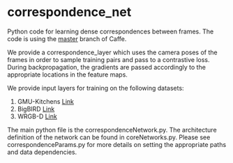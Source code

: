 # correspondence_net

Python code for learning dense correspondences between frames. The code is using the [master](https://github.com/BVLC/caffe) branch of Caffe.

We provide a correspondence_layer which uses the camera poses of the frames in order to sample training pairs and pass to a contrastive loss. During backpropagation, the gradients are passed accordingly to the appropriate locations in the feature maps.

We provide input layers for training on the following datasets:
1) GMU-Kitchens [Link](https://cs.gmu.edu/~robot/gmu-kitchens.html)
2) BigBIRD [Link](http://rll.berkeley.edu/bigbird/)
3) WRGB-D [Link](https://rgbd-dataset.cs.washington.edu/)

The main python file is the correspondenceNetwork.py. The architecture definition of the network can be found in coreNetworks.py. Please see correspondenceParams.py for more details on setting the appropriate paths and data dependencies. 
